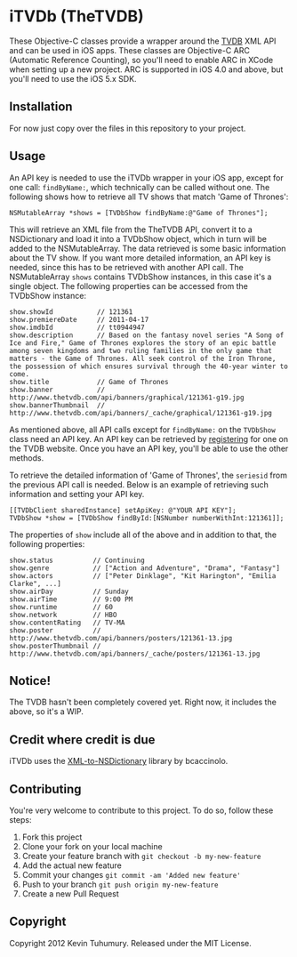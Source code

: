 # iTVDb (TheTVDB)

These Objective-C classes provide a wrapper around the [TVDB](http://thetvdb.com) XML API and can be used in iOS apps. These classes are Objective-C ARC (Automatic Reference Counting), so you'll need to enable ARC in XCode when setting up a new project. ARC is supported in iOS 4.0 and above, but you'll need to use the iOS 5.x SDK.

## Installation

For now just copy over the files in this repository to your project.

## Usage

An API key is needed to use the iTVDb wrapper in your iOS app, except for one call: `findByName:`, which technically can be called without one. The following shows how to retrieve all TV shows that match 'Game of Thrones':

    NSMutableArray *shows = [TVDbShow findByName:@"Game of Thrones"];

This will retrieve an XML file from the TheTVDB API, convert it to a NSDictionary and load it into a TVDbShow object, which in turn will be added to the NSMutableArray. The data retrieved is some basic information about the TV show. If you want more detailed information, an API key is needed, since this has to be retrieved with another API call. The NSMutableArray `shows` contains TVDbShow instances, in this case it's a single object. The following properties can be accessed from the TVDbShow instance:

    show.showId           // 121361
    show.premiereDate     // 2011-04-17
    show.imdbId           // tt0944947
    show.description      // Based on the fantasy novel series "A Song of Ice and Fire," Game of Thrones explores the story of an epic battle among seven kingdoms and two ruling families in the only game that matters - the Game of Thrones. All seek control of the Iron Throne, the possession of which ensures survival through the 40-year winter to come.
    show.title            // Game of Thrones
    show.banner           // http://www.thetvdb.com/api/banners/graphical/121361-g19.jpg
    show.bannerThumbnail  // http://www.thetvdb.com/api/banners/_cache/graphical/121361-g19.jpg

As mentioned above, all API calls except for `findByName:` on the `TVDbShow` class need an API key. An API key can be retrieved by [registering](http://thetvdb.com/?tab=apiregister) for one on the TVDB website. Once you have an API key, you'll be able to use the other methods.

To retrieve the detailed information of 'Game of Thrones', the `seriesid` from the previous API call is needed. Below is an example of retrieving such information and setting your API key.

    [[TVDbClient sharedInstance] setApiKey: @"YOUR API KEY"];
    TVDbShow *show = [TVDbShow findById:[NSNumber numberWithInt:121361]];

The properties of `show` include all of the above and in addition to that, the following properties:

    show.status          // Continuing
    show.genre           // ["Action and Adventure", "Drama", "Fantasy"]
    show.actors          // ["Peter Dinklage", "Kit Harington", "Emilia Clarke", ...]
    show.airDay          // Sunday
    show.airTime         // 9:00 PM
    show.runtime         // 60
    show.network         // HBO
    show.contentRating   // TV-MA
    show.poster          // http://www.thetvdb.com/api/banners/posters/121361-13.jpg
    show.posterThumbnail // http://www.thetvdb.com/api/banners/_cache/posters/121361-13.jpg

## Notice!

The TVDB hasn't been completely covered yet. Right now, it includes the above, so it's a WIP.

## Credit where credit is due

iTVDb uses the [XML-to-NSDictionary](https://github.com/bcaccinolo/XML-to-NSDictionary) library by bcaccinolo.

## Contributing

You're very welcome to contribute to this project. To do so, follow these steps:

1. Fork this project
2. Clone your fork on your local machine
3. Create your feature branch with `git checkout -b my-new-feature`
4. Add the actual new feature
5. Commit your changes `git commit -am 'Added new feature'`
6. Push to your branch `git push origin my-new-feature`
7. Create a new Pull Request

## Copyright

Copyright 2012 Kevin Tuhumury. Released under the MIT License.
